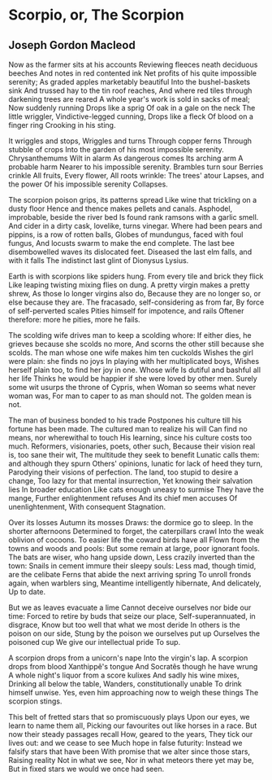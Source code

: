 # Scorpio, or, The Scorpion
## Joseph Gordon Macleod
Now as the farmer sits at his accounts
Reviewing fleeces neath deciduous beeches
And notes in red contented ink
Net profits of his quite impossible serenity;
As graded apples marketably beautiful
Into the bushel-baskets sink
And trussed hay to the tin roof reaches,
And where red tiles through darkening trees are reared
A whole year's work is sold in sacks of meal;
Now suddenly running
Drops like a sprig
Of oak in a gale on the neck
The little wriggler,
Vindictive-legged cunning,
Drops like a fleck
Of blood on a finger ring
Crooking in his sting.

It wriggles and stops,
Wriggles and turns
Through copper ferns
Through stubble of crops
Into the garden of his most impossible serenity.
Chrysanthemums
Wilt in alarm
As dangerous comes
Its arching arm
A probable harm
Nearer to his impossible serenity.
Brambles turn sour
Berries crinkle
All fruits,
Every flower,
All roots wrinkle:
The trees' atour
Lapses, and the power
Of his impossible serenity
Collapses.

The scorpion poison grips, its patterns spread
Like wine that trickling on a dusty floor
Hence and thence makes pellets and canals.
Asphodel, improbable, beside the river bed
Is found rank ramsons with a garlic smell.
And cider in a dirty cask, lovelike, turns vinegar.
Where had been pears and pippins, is a row of rotten balls,
Globes of mundungus, faced with foul fungus,
And locusts swarm to make the end complete.
The last bee disembowelled waves its dislocated feet.
Diseased the last elm falls, and with it falls
The indistinct last glint of Dionysus
Lysius.

Earth is with scorpions like spiders hung.
From every tile and brick they flick
Like leaping twisting mixing flies on dung.
A pretty virgin makes a pretty shrew,
As those lo longer virgins also do,
Because they are no longer so, or else because they are.
The fracasado, self-considering as from far,
By force of self-perverted scales
Pities himself for impotence, and rails
Oftener therefore: more he pities, more he fails.

The scolding wife drives man to keep a scolding whore:
If either dies, he grieves because she scolds no more,
And scorns the other still because she scolds.
The man whose one wife makes him ten cuckolds
Wishes the girl were plain: she finds no joys
In playing with her multiplicated boys,
Wishes herself plain too, to find her joy in one. Whose wife
Is dutiful and bashful all her life
Thinks he would be happier if she were loved by other men.
Surely some wit usurps the throne of Cypris, when
Woman so seems what never woman was,
For man to caper to as man should not.
The golden mean is not.

The man of business bonded to his trade
Postpones his culture till his fortune has been made.
The cultured man to realize his will
Can find no means, nor wherewithal to touch
His learning, since his culture costs too much.
Reformers, visionaries, poets, other such,
Because their vision real is, too sane their wit,
The multitude they seek to benefit
Lunatic calls them: and although they spurn
Others' opinions, lunatic for lack of heed they turn,
Parodying their visions of perfection.
The land, too stupid to desire a change,
Too lazy for that mental insurrection,
Yet knowing their salvation lies
In broader education
Like cats enough uneasy to surmise
They have the mange,
Further enlightenment refuses
And its chief men accuses
Of unenlightenment,
With consequent
Stagnation.

Over its losses
Autumn its mosses
Draws: the dormice go to sleep.
In the shorter afternoons
Determined to forget, the caterpillars crawl
Into the weak oblivion of cocoons.
To easier life the coward birds have all
Flown from the towns and woods and pools:
But some remain at large, poor ignorant fools.
The bats are wiser, who hang upside down,
Less crazily inverted than the town:
Snails in cement immure their sleepy souls:
Less mad, though timid, are the celibate
Ferns that abide the next arriving spring
To unroll fronds again, when warblers sing,
Meantime intelligently hibernate,
And delicately,
Up to date.

But we as leaves evacuate a lime
Cannot deceive ourselves nor bide our time:
Forced to retire by buds that seize our place,
Self-superannuated, in disgrace,
Know but too well that what we most deride
In others is the poison on our side,
Stung by the poison we ourselves put up
Ourselves the poisoned cup
We give our intellectual pride
To sup.

A scorpion drops from a unicorn's nape
Into the virgin's lap.
A scorpion drops from blood Xanthippê's tongue
And Socratês though he have wrung
A whole night's liquor from a score kulixes
And sadly his wine mixes,
Drinking all below the table,
Wanders, constitutionally unable
To drink himself unwise.
Yes, even him approaching now to weigh these things
The scorpion stings.

This belt of fretted stars that so promiscuously plays
Upon our eyes, we learn to name them all,
Picking our favourites out like horses in a race.
But now their steady passages recall
How, geared to the years,
They tick our lives out: and we cease to see
Much hope in false futurity:
Instead we falsify stars that have been
With promise that we alter since those stars,
Raising reality
Not in what we see,
Nor in what meteors there yet may be,
But in fixed stars we would we once had seen.